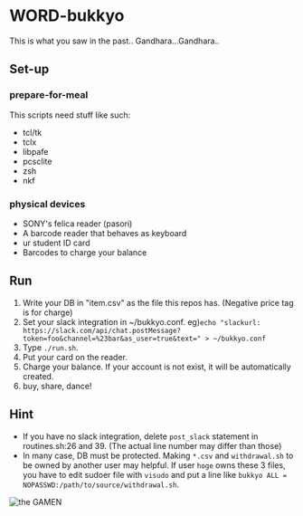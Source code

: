 # WORD-bukkyo
This is what you saw in the past..
Gandhara...Gandhara..

## Set-up

### prepare-for-meal
This scripts need stuff like such:
 - tcl/tk
 - tclx
 - libpafe
 - pcsclite
 - zsh
 - nkf

### physical devices
 - SONY's felica reader (pasori)
 - A barcode reader that behaves as keyboard
 - ur student ID card
 - Barcodes to charge your balance

## Run
1. Write your DB in "item.csv" as the file this repos has. (Negative price tag is for charge)
2. Set your slack integration in ~/bukkyo.conf. eg)```echo "slackurl: https://slack.com/api/chat.postMessage?token=foo&channel=%23bar&as_user=true&text=" > ~/bukkyo.conf```
2. Type ```./run.sh```.
3. Put your card on the reader.
5. Charge your balance. If your account is not exist, it will be automatically created.
6. buy, share, dance!

## Hint
- If you have no slack integration, delete ```post_slack``` statement in routines.sh:26 and 39. (The actual line number may differ than those)
- In many case, DB must be protected. Making `*.csv` and `withdrawal.sh` to be owned by another user may helpful. If user `hoge` owns these 3 files, you have to edit sudoer file with ```visudo``` and put a line like ```bukkyo ALL = NOPASSWD:/path/to/source/withdrawal.sh```.


![the GAMEN](https://raw.githubusercontent.com/iori-yja/WORD-bukkyo/master/img/screenshot.png)
